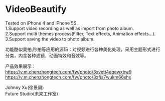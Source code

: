 # VideoBeautify

Tested on iPhone 4 and iPhone 5S.  
1.Support video recording as well as import from photo album.  
2.Support multi themes process(Filter, Text effects, Animation effects...).  
3.Support saving the video to photo album.  
 
功能酷似美拍,秒拍等应用的源码：对视频进行各种美化处理，采用主题形式进行分类，内含各种滤镜，动画特效和音效等。   
   
产品效果展示：  
https://v.m.chenzhongtech.com/fw/photo/3xvett4eqewxbw9  
https://v.m.chenzhongtech.com/fw/photo/3xfis7wukm66shs  

Johnny Xu(徐景周)  
Future Studio(未来工作室)




